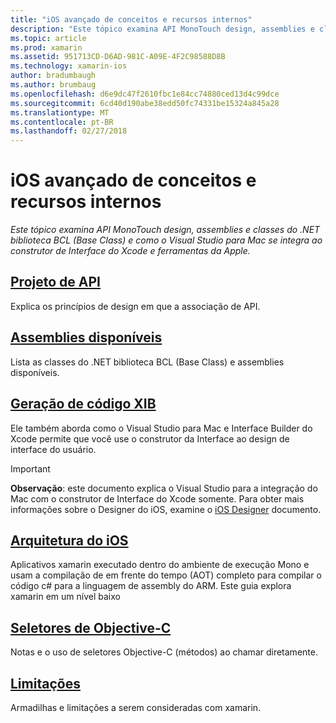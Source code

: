 ```yaml
---
title: "iOS avançado de conceitos e recursos internos"
description: "Este tópico examina API MonoTouch design, assemblies e classes do .NET biblioteca BCL (Base Class) e como o Visual Studio para Mac se integra ao construtor de Interface do Xcode e ferramentas da Apple."
ms.topic: article
ms.prod: xamarin
ms.assetid: 951713CD-D6AD-981C-A09E-4F2C98588D8B
ms.technology: xamarin-ios
author: bradumbaugh
ms.author: brumbaug
ms.openlocfilehash: d6e9dc47f2610fbc1e84cc74880ced13d4c99dce
ms.sourcegitcommit: 6cd40d190abe38edd50fc74331be15324a845a28
ms.translationtype: MT
ms.contentlocale: pt-BR
ms.lasthandoff: 02/27/2018
---
```

# <a name="ios-advanced-concepts-and-internals"></a>iOS avançado de conceitos e recursos internos

_Este tópico examina API MonoTouch design, assemblies e classes do .NET biblioteca BCL (Base Class) e como o Visual Studio para Mac se integra ao construtor de Interface do Xcode e ferramentas da Apple._




##  <a name="api-designiosinternalsapi-designindexmd"></a>[Projeto de API](~/ios/internals/api-design/index.md)

Explica os princípios de design em que a associação de API.




##  <a name="available-assembliescross-platforminternalsavailable-assembliesmd"></a>[Assemblies disponíveis](~/cross-platform/internals/available-assemblies.md)

Lista as classes do .NET biblioteca BCL (Base Class) e assemblies disponíveis.




##  <a name="xib-code-generationiosinternalsxib-code-generationmd"></a>[Geração de código XIB](~/ios/internals/xib-code-generation.md)

Ele também aborda como o Visual Studio para Mac e Interface Builder do Xcode permite que você use o construtor da Interface ao design de interface do usuário.

> [!IMPORTANT]
> **Observação**: este documento explica o Visual Studio para a integração do Mac com o construtor de Interface do Xcode somente. Para obter mais informações sobre o Designer do iOS, examine o [iOS Designer](~/ios/user-interface/designer/index.md) documento.



##  <a name="ios-architectureiosinternalsarchitecturemd"></a>[Arquitetura do iOS](~/ios/internals/architecture.md)

Aplicativos xamarin executado dentro do ambiente de execução Mono e usam a compilação de em frente do tempo (AOT) completo para compilar o código c# para a linguagem de assembly do ARM. Este guia explora xamarin em um nível baixo

##  <a name="objective-c-selectorsiosinternalsobjective-c-selectorsmd"></a>[Seletores de Objective-C](~/ios/internals/objective-c-selectors.md)

Notas e o uso de seletores Objective-C (métodos) ao chamar diretamente.


##  <a name="limitationslimitationsmd"></a>[Limitações](limitations.md)

Armadilhas e limitações a serem consideradas com xamarin.
